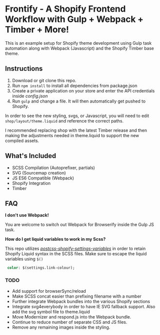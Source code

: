 # Frontify - A Shopify Frontend Workflow with Gulp + Webpack + Timber + More!

This is an example setup for Shopify theme development using Gulp task automation along with Webpack (Javascript) and the Shopify Timber base theme.


## Instructions

1. Download or git clone this repo.
2. Run `npm install` to install all dependencies from package.json
3. Create a private application on your store and enter the API credentials inside *config.json*
4. Run `gulp` and change a file. It will then automatically get pushed to Shopify.

In order to see the new styling, svgs, or Javascript, you will need to edit `shop/layout/theme.liquid` and reference the correct paths.

I recommended replacing shop with the latest Timber release and then making the adjustments needed in theme.liquid to support the new compiled assets.

## What's Included
- SCSS Compilation (Autoprefixer, partials)
- SVG (Sourcemap creation)
- JS ES6 Compatible (Webpack)
- Shopify Integration
- Timber

## FAQ
**I don't use Webpack!**

You are welcome to switch out Webpack for Browserify inside the Gulp JS task.


**How do I get liquid variables to work in my Scss?**

This repo utilizes *[postcss-shopify-settings-variables](https://github.com/bit3725/postcss-shopify-settings-variables)* in order to retain Shopify Liquid syntax in the SCSS files. Make sure to escape the liquid variables using `$()`

```sass
 color: $(settings.link-colour);
```

### TODO
- Add support for browserSync/reload
- Make SCSS concat easier than prefixing filename with a number
- Further integrate Webpack bundles into the various Shopify sections
- Integrate svg4everybody in order to have IE SVG fallback support. Also add the svg symbol file to theme.liquid
- Move Modernizer and respond.js into the Webpack bundle.
- Continue to reduce number of separate CSS and JS files.
- Remove any remaining images inside the styling.
